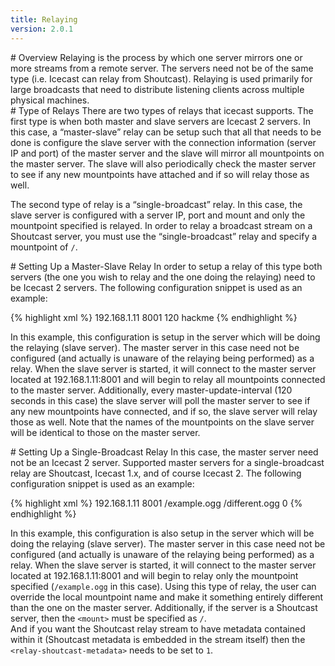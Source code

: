 ```yaml
---
title: Relaying
version: 2.0.1
---
```


<div class="article" markdown="1">
# Overview
Relaying is the process by which one server mirrors one or more streams from a remote server. The servers
need not be of the same type (i.e. Icecast can relay from Shoutcast). Relaying is used primarily for large
broadcasts that need to distribute listening clients across multiple physical machines.

</div>

<div class="article" markdown="1">
# Type of Relays
There are two types of relays that icecast supports.  
The first type is when both master and slave servers are Icecast 2 servers. In this case, a “master-slave” relay
can be setup such that all that needs to be done is configure the slave server with the connection information
(server IP and port) of the master server and the slave will mirror all mountpoints on the master server. The slave
will also periodically check the master server to see if any new mountpoints have attached and if so will relay those
as well.  

The second type of relay is a “single-broadcast” relay. In this case, the slave server is configured with a
server IP, port and mount and only the mountpoint specified is relayed. In order to relay a broadcast stream on
a Shoutcast server, you must use the “single-broadcast” relay and specify a mountpoint of `/`.

</div>

<div class="article" markdown="1">
# Setting Up a Master-Slave Relay
In order to setup a relay of this type both servers (the one you wish to relay and the one doing the relaying)
need to be Icecast 2 servers. The following configuration snippet is used as an example:

{% highlight xml %}
<master-server>192.168.1.11</master-server>
<master-server-port>8001</master-server-port>
<master-update-interval>120</master-update-interval>
<master-password>hackme</master-password>
{% endhighlight %}

In this example, this configuration is setup in the server which will be doing the relaying (slave server).
The master server in this case need not be configured (and actually is unaware of the relaying being performed)
as a relay. When the slave server is started, it will connect to the master server located at 192.168.1.11:8001
and will begin to relay all mountpoints connected to the master server. Additionally, every master-update-interval
(120 seconds in this case) the slave server will poll the master server to see if any new mountpoints have connected,
and if so, the slave server will relay those as well. Note that the names of the mountpoints on the slave server will
be identical to those on the master server. 

</div>

<div class="article" markdown="1">
# Setting Up a Single-Broadcast Relay
In this case, the master server need not be an Icecast 2 server. Supported master servers for a single-broadcast
relay are Shoutcast, Icecast 1.x, and of course Icecast 2. The following configuration snippet is used as an example:

{% highlight xml %}
<relay>
    <server>192.168.1.11</server>
    <port>8001</port>
    <mount>/example.ogg</mount>
    <local-mount>/different.ogg</local-mount>
    <relay-shoutcast-metadata>0</relay-shoutcast-metadata>
</relay>
{% endhighlight %}

In this example, this configuration is also setup in the server which will be doing the relaying (slave server). 
The master server in this case need not be configured (and actually is unaware of the relaying being performed) as a
relay. When the slave server is started, it will connect to the master server located at 192.168.1.11:8001 and will
begin to relay only the mountpoint specified (`/example.ogg` in this case). Using this type of relay, the user can
override the local mountpoint name and make it something entirely different than the one on the master server.
Additionally, if the server is a Shoutcast server, then the `<mount>` must be specified as `/`.  
And if you want the Shoutcast relay stream to have metadata contained within it (Shoutcast metadata is embedded
in the stream itself) then the `<relay-shoutcast-metadata>` needs to be set to `1`.

</div>
